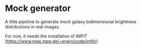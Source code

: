 # Mock generator

A little pipeline to generate mock galaxy bidimensional brightness distributions in real images.

For now, it needs the installation of IMFIT (https://www.mpe.mpg.de/~erwin/code/imfit/)
